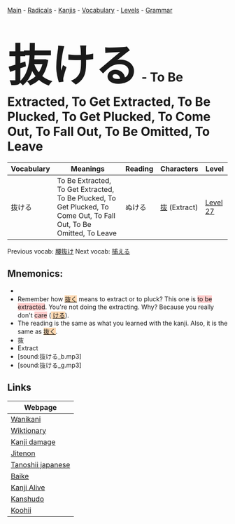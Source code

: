 <style> bigfont {font-size: 100px}</style>
[Main](../README.md) -
[Radicals](../radicals.md) -
[Kanjis](../kanjis.md) -
[Vocabulary](../vocabulary.md) -
[Levels](../levels.md) -
[Grammar](../grammar.md)
# <bigfont> 抜ける</bigfont> - To Be Extracted, To Get Extracted, To Be Plucked, To Get Plucked, To Come Out, To Fall Out, To Be Omitted, To Leave 

| Vocabulary | Meanings | Reading | Characters | Level |
| --- | --- | --- | --- | --- |
| 抜ける | To Be Extracted, To Get Extracted, To Be Plucked, To Get Plucked, To Come Out, To Fall Out, To Be Omitted, To Leave | ぬける |  [抜](../kanjis/抜.md) (Extract) | [Level 27](../levels/wk_level27.md) |

Previous vocab: [腰抜け](腰抜け.md) Next vocab: [捕える](捕える.md) 

## Mnemonics:

* 
* Remember how <span style="background-color:#fed8b1"> [抜く](https://jisho.org/search/抜く)</span> means to extract or to pluck? This one is <span style="background-color:#ffcccb"> to be extracted</span>. You're not doing the extracting. Why? Because you really don't <span style="background-color:#ffcccb"> care</span> (<span style="background-color:#fed8b1"> [ける](https://jisho.org/search/ける)</span>).
* The reading is the same as what you learned with the kanji. Also, it is the same as <span style="background-color:#fed8b1"> [抜く](https://jisho.org/search/抜く)</span>.
* 抜
* Extract
* [sound:抜ける_b.mp3]
* [sound:抜ける_g.mp3]


## Links 

| Webpage |
| --- |
| [Wanikani          ](https://www.wanikani.com/kanji/抜ける) |
| [Wiktionary        ](https://en.wiktionary.org/wiki/抜ける) |
| [Kanji damage      ](http://www.kanjidamage.com/kanji/search?utf8=✓&q=抜ける) |
| [Jitenon           ](https://jitenon.com/kanji/抜ける) |
| [Tanoshii japanese ](https://www.tanoshiijapanese.com/dictionary/kanji.cfm?k=抜ける) |
| [Baike             ](https://baike.baidu.com/item/抜ける) |
| [Kanji Alive       ](https://app.kanjialive.com/抜ける) |
| [Kanshudo          ](https://www.kanshudo.com/searchmn?q=抜ける) |
| [Koohii            ](https://kanji.koohii.com/study/kanji/抜ける) |
